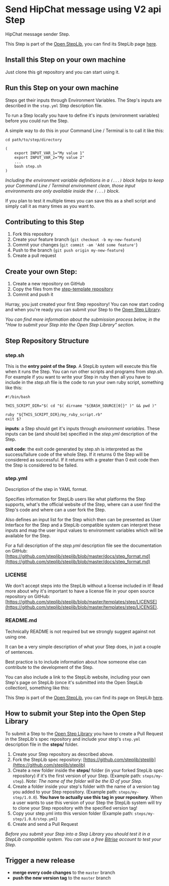 Send HipChat message using V2 api Step
=======

HipChat message sender Step.


This Step is part of the [Open StepLib](http://www.steplib.com/), you can find its StepLib page [here](http://www.steplib.com/step/hipchat).

## Install this Step on your own machine

Just clone this git repository and you can start using it.


## Run this Step on your own machine

Steps get their inputs through Environment Variables.
The Step's inputs are described in the `step.yml` Step
description file.

To run a Step locally you have to define it's
inputs (environment variables) before you could run
the Step.

A simple way to do this in your Command Line / Terminal
is to call it like this:

	cd path/to/step/directory

    (
    	export INPUT_VAR_1="My value 1"
    	export INPUT_VAR_2="My value 2"
    	...
    	bash step.sh
    )

*Including the environment variable definitions
in a `(...)` block helps to keep your
Command Line / Terminal environment clean, those
input environments are only available
inside the `(...)` block.*

If you plan to test it multiple times you can
save this as a shell script
and simply call it as many times as you want to.


## Contributing to this Step

1. Fork this repository
2. Create your feature branch (`git checkout -b my-new-feature`)
3. Commit your changes (`git commit -am 'Add some feature'`)
4. Push to the branch (`git push origin my-new-feature`)
5. Create a pull request


## Create your own Step:

1. Create a new repository on GitHub
2. Copy the files from the [step-template repository](https://github.com/steplib/step-template)
3. Commit and push it

Hurray, you just created your first Step repository!
You can now start coding and when you're ready
you can submit your Step to the [Open Step Library](http://www.steplib.com/).

*You can find more information about the submission process below,
in the "How to submit your Step into the Open Step Library" section.*


## Step Repository Structure

### step.sh

This is the **entry point of the Step**. A StepLib
system will execute this file when it runs the Step.
You can run other scripts and programs from
*step.sh*. For example if you want to write your
Step in ruby then all you have to include in the *step.sh*
file is the code to run your own ruby script,
something like this:

    #!/bin/bash

    THIS_SCRIPT_DIR="$( cd "$( dirname "${BASH_SOURCE[0]}" )" && pwd )"

    ruby "${THIS_SCRIPT_DIR}/my_ruby_script.rb"
    exit $?


**inputs**: a Step should get it's inputs through
*environment variables*. These inputs can be (and should be)
specified in the *step.yml* description of the Step.

**exit code**: the exit code generated by step.sh
is interpreted as the success/failure code of the whole Step.
If it returns 0 the Step will be considered as successful.
If it returns with a greater than 0 exit code then
the Step is considered to be failed.


### step.yml

Description of the step in YAML format.

Specifies information for StepLib users like what platforms
the Step supports, what's the official website of the
Step, where can a user find the Step's code and
where can a user fork the Step.

Also defines an input list for the Step which then
can be presented as User Interface for the Step
and a StepLib compatible system can interpret these
inputs and map the user input values to
environment variables which will be available for the Step.

For a full description of the *step.yml* description
file see the documentation on GitHub: [https://github.com/steplib/steplib/blob/master/docs/step_format.md](https://github.com/steplib/steplib/blob/master/docs/step_format.md)


### LICENSE

We don't accept steps into the StepLib without a license included in it!
Read more about why it's important to have a license file
in your open source repository on GitHub: [https://github.com/steplib/steplib/blob/master/templates/step/LICENSE](https://github.com/steplib/steplib/blob/master/templates/step/LICENSE).


### README.md

Technically README is not required but we strongly suggest
against not using one.

It can be a very simple description of what your Step does,
in just a couple of sentences.

Best practice is to include information about how
someone else can contribute to the development of the Step.

You can also include a link to the StepLib website, including your
own Step's page on StepLib (once it's submitted
into the Open StepLib collection), something like this:

This Step is part of the [Open StepLib](http://www.steplib.com/),
you can find its page on StepLib [here](http://www.steplib.com/step/your-step-id).


## How to submit your Step into the Open Step Library

To submit a Step to the [Open Step Library](http://www.steplib.com/)
you have to create a Pull Request in the StepLib's spec repository
and include your step's `step.yml` description file
in the **steps/** folder.

1. Create your Step repository as described above.
2. Fork the StepLib spec repository: [https://github.com/steplib/steplib](https://github.com/steplib/steplib)
3. Create a new folder inside the **steps/** folder (in your forked StepLib spec repository) if it's the first version of your Step. (Example path: `steps/my-step`). *Note: The name of the folder will be the ID of your Step.*
4. Create a folder inside your step's folder with the name of a version tag you added to your Step repository. (Example path: `steps/my-step/1.0.0`). **You have to actually use this tag in your repository**. When a user wants to use this version of your Step the StepLib system will try to clone your Step repository with the specified version tag!
5. Copy your step.yml into this version folder (Example path: `steps/my-step/1.0.0/step.yml`)
6. Create and send a Pull Request

*Before you submit your Step into a Step Library you should test it in a StepLib compatible system.
You can use a free [Bitrise](http://www.bitrise.io/) account to test your Step.*


## Trigger a new release

- __merge every code changes__ to the `master` branch
- __push the new version tag__ to the `master` branch
